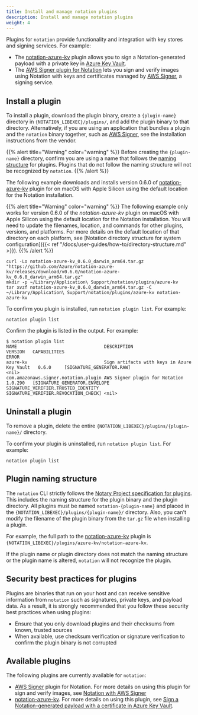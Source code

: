 ```yaml
---
title: Install and manage notation plugins
description: Install and manage notation plugins
weight: 4
---
```


Plugins for `notation` provide functionality and integration with key stores and signing services. For example:
- The [notation-azure-kv](https://github.com/Azure/notation-azure-kv) plugin allows you to sign a Notation-generated payload with a private key in [Azure Key Vault](https://learn.microsoft.com/en-us/azure/key-vault/general/overview?wt.mc_id=azurelearn_inproduct_oss_notaryproject).
- The [AWS Signer plugin for Notation](https://docs.aws.amazon.com/signer/latest/developerguide/image-signing-prerequisites.html) lets you sign and verify images using Notation with keys and certificates managed by [AWS Signer](https://docs.aws.amazon.com/signer/latest/developerguide/Welcome.html), a signing service.

## Install a plugin

To install a plugin, download the plugin binary, create a `{plugin-name}` directory in `{NOTATION_LIBEXEC}/plugins/`, and add the plugin binary to that directory. Alternatively, if you are using an application that bundles a plugin and the `notation` binary together, such as [AWS Signer](https://docs.aws.amazon.com/signer/latest/developerguide/image-signing-prerequisites.html), see the installation instructions from the vendor.

{{% alert title="Warning" color="warning" %}}
Before creating the `{plugin-name}` directory, confirm you are using a name that follows the [naming structure](#plugin-naming-structure) for plugins. Plugins that do not follow the naming structure will not be recognized by `notation`.
{{% /alert %}}

The following example downloads and installs version 0.6.0 of [notation-azure-kv](https://github.com/Azure/notation-azure-kv) plugin for on macOS with Apple Silicon using the default location for the Notation installation.

{{% alert title="Warning" color="warning" %}}
The following example only works for version 0.6.0 of the *notation-azure-kv* plugin on macOS with Apple Silicon using the default location for the Notation installation. You will need to update the filenames, location, and commands for other plugins, versions, and platforms. For more details on the default location of that directory on each platform, see [Notation directory structure for system configuration]({{< ref "/docs/user-guides/how-to/directory-structure.md" >}}).
{{% /alert %}}

```console
curl -Lo notation-azure-kv_0.6.0_darwin_arm64.tar.gz "https://github.com/Azure/notation-azure-kv/releases/download/v0.6.0/notation-azure-kv_0.6.0_darwin_arm64.tar.gz"
mkdir -p ~/Library/Application\ Support/notation/plugins/azure-kv
tar xvzf notation-azure-kv_0.6.0_darwin_arm64.tar.gz -C ~/Library/Application\ Support/notation/plugins/azure-kv notation-azure-kv
```

To confirm you plugin is installed, run `notation plugin list`. For example:

```console
notation plugin list
```

Confirm the plugin is listed in the output. For example:

```console
$ notation plugin list
NAME                                 DESCRIPTION                                   VERSION   CAPABILITIES                                                             ERROR
azure-kv                             Sign artifacts with keys in Azure Key Vault   0.6.0     [SIGNATURE_GENERATOR.RAW]                                                                     <nil>
com.amazonaws.signer.notation.plugin AWS Signer plugin for Notation                1.0.290   [SIGNATURE_GENERATOR.ENVELOPE SIGNATURE_VERIFIER.TRUSTED_IDENTITY SIGNATURE_VERIFIER.REVOCATION_CHECK] <nil>
```

## Uninstall a plugin

To remove a plugin, delete the entire `{NOTATION_LIBEXEC}/plugins/{plugin-name}/` directory.

To confirm your plugin is uninstalled, run `notation plugin list`. For example:

```console
notation plugin list
```

## Plugin naming structure

The `notation` CLI strictly follows the [Notary Project specification for plugins](https://github.com/notaryproject/specifications/blob/main/specs/plugin-extensibility.md#plugin-mechanism). This includes the naming structure for the plugin binary and the plugin directory. All plugins must be named `notation-{plugin-name}` and placed in the `{NOTATION_LIBEXEC}/plugins/{plugin-name}/` directory. Also, you can't modify the filename of the plugin binary from the `tar.gz` file when installing a plugin.

For example, the full path to the [notation-azure-kv](https://github.com/Azure/notation-azure-kv) plugin is `{NOTATION_LIBEXEC}/plugins/azure-kv/notation-azure-kv`.

If the plugin name or plugin directory does not match the naming structure or the plugin name is altered, `notation` will not recognize the plugin.

## Security best practices for plugins

Plugins are binaries that run on your host and can receive sensitive information from `notation` such as signatures, private keys, and payload data. As a result, it is strongly recommended that you follow these security best practices when using plugins:

- Ensure that you only download plugins and their checksums from known, trusted sources
- When available, use checksum verification or signature verification to confirm the plugin binary is not corrupted

## Available plugins

The following plugins are currently available for `notation`:

- [AWS Signer](https://docs.aws.amazon.com/signer/latest/developerguide/image-signing-prerequisites.html) plugin for Notation. For more details on using this plugin for sign and verify images, see [Notation with AWS Signer](https://aws.amazon.com/blogs/containers/announcing-container-image-signing-with-aws-signer-and-amazon-eks/)
- [notation-azure-kv](https://github.com/Azure/notation-azure-kv). For more details on using this plugin, see [Sign a Notation-generated payload with a certificate in Azure Key Vault](https://learn.microsoft.com/azure/container-registry/container-registry-tutorial-sign-build-push?wt.mc_id=azurelearn_inproduct_oss_notaryproject).